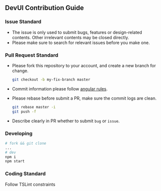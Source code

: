 ## DevUI Contribution Guide

### Issue Standard

- The issue is only used to submit bugs, features or design-related contents. Other irrelevant contents may be closed directly.
- Please make sure to search for relevant issues before you make one.

### Pull Request Standard

- Please fork this repository to your account, and create a new branch for change.

  ```bash
  git checkout -b my-fix-branch master
  ```

- Commit information please follow [angular rules](https://github.com/angular/angular/blob/master/CONTRIBUTING.md#-commit-message-guidelines).

- Please rebase before submit a PR, make sure the commit logs are clean.

  ```bash
  git rebase master -i
  git push -f
  ```

- Describe clearly in PR whether to submit `bug` or `issue`.

### Developing

```bash
# fork && git clone
...
# dev
npm i
npm start
```

### Coding Standard

Follow TSLint constraints
